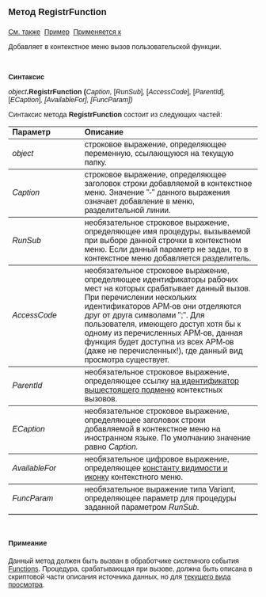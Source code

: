 <html>
<head>
<title>Текущий вид просмотра\RegistrFunction</title>
</head>

<body>

<p><strong><font size="4" face="Arial">Метод RegistrFunction<br>
<br>
</font></strong><font face="Arial"><a href="../Frmpttel.html">См. также</a>&nbsp;
<a href="../../Examples/E_FrmPttel_RegistrFunction.html">Пример</a>&nbsp; <a
href="../Frmpttel.html">Применяется к</a></font></p>

<p><font face="Arial">Добавляет в контекстное меню вызов 
пользовательской функции.</font></p>

<p class="label">&nbsp;</p>

<p class="label"><font face="Arial"><b>Синтаксис</b></font></p>

<p><font face="Arial"><em>object</em><strong>.RegistrFunction (</strong><em>Caption,
</em>[<em>RunSub</em>]<em>, </em>[<em>AccessCode</em>]<em>, </em>[<em>ParentId</em>]<em>, </em>
[<em>ECaption</em>]<em>, [AvailableFor], [FuncParam])</em></font></p>

<p><font face="Arial">Синтаксис метода <strong>RegistrFunction</strong>
состоит из следующих частей:</font></p>

<table border="1" cellPadding="5" cols="2" frame="below" rules="rows">
<TBODY>
  <tr vAlign="top">
    <td class="label" width="29%"><font face="Arial"><b>Параметр</b></font></td>
    <td class="label" width="71%"><font face="Arial"><strong>Описание</strong></font></td>
  </tr>
  <tr>
    <td width="29%"><font face="Arial"><em>object</em></font></td>
    <td width="71%"><font face="Arial">строковое выражение, 
	определяющее переменную, ссылающуюся на текущую папку.</font></td>
  </tr>
  <tr>
    <td width="29%"><font face="Arial"><em>Caption</em></font></td>
    <td width="71%"><font face="Arial">строковое выражение, 
	определяющее заголовок строки добавляемой в контекстное меню. Значение &quot;-&quot; 
	данного выражения означает добавление в меню, разделительной линии.</font></td>
  </tr>
  <tr>
    <td width="29%"><font face="Arial"><em>RunSub</em></font></td>
    <td width="71%"><font face="Arial">необязательное строковое 
	выражение, определяющее имя процедуры, вызываемой при выборе данной строчки 
	в контекстном меню. Если данный параметр не задан, то в контекстное меню 
	добавляется разделитель.</font></td>
  </tr>
</TBODY>
  <tr>
    <td width="29%"><font face="Arial"><em>AccessCode</em></font></td>
    <td width="71%"><font face="Arial">необязательное строковое 
	выражение, определяющее идентификаторы рабочих мест на которых срабатывает 
	данный вызов. При перечислении нескольких идентификаторов АРМ-ов они 
	отделяются друг от друга символами &quot;;&quot;. Для пользователя, имеющего доступ 
	хотя бы к одному из перечисленных АРМ-ов, данная функция будет доступна из 
	всех АРМ-ов (даже не перечисленных!), где данный вид просмотра существует.</font></td>
  </tr>
  <tr>
    <td width="29%"><font face="Arial"><em>ParentId</em></font></td>
    <td width="71%"><font face="Arial">необязательное строковое 
	выражение, определяющее ссылку <a
    href="RegistrNode.html">на идентификатор вышестоящего подменю</a> контекстных 
	вызовов.</font></td>
  </tr>
  <tr>
    <td width="29%"><font face="Arial"><em>ЕCaption</em></font></td>
    <td width="79%"><font face="Arial">необязательное строковое 
	выражение, определяющее заголовок строки добавляемой в контекстное меню на 
	иностранном языке. По умолчанию значение равно <em>Caption.</em></font></td>
  </tr>
    <tr>
    <td width="29%"><font face="Arial"><em>AvailableFor</em></font></td>
    <td width="79%"><font face="Arial">необязательное цифровое 
	выражение, определяющее 
	<a href="../../Constants/const_RegistrFunctionAvailability.html">константу 
	видимости и иконку</a> контекстного меню.</font></td>
    </tr>
  <tr>
    <td width="29%"><font face="Arial"><em>FuncParam</em></font></td>
    <td width="79%"><font face="Arial">необязательное выражение типа 
        Variant, определяющее параметр для процедуры заданной параметром <em>RunSub.</em></font></td>
  </tr>
</table>

<p class="label">&nbsp;</p>

<p class="label"><font face="Arial"><b>Примеание</b></font></p>

<p class="label"><font face="Arial">Данный метод должен быть вызван в 
обработчике системного события
<a href="../../ScriptProcs/FunctionsData.html">Functions</a>. Процедура, 
срабатывающая при вызове, должна быть описана в скриптовой части описания 
источника данных, но для <a href="../Functions/InterfaceManagment/CurrentView.html">
текущего вида просмотра</a>.</font></p>
</body>
</html>
